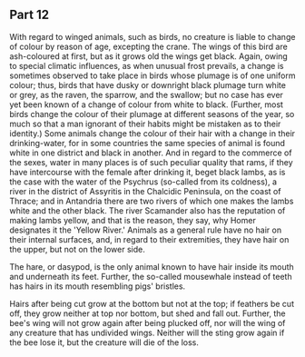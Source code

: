 ## Part 12

With regard to winged animals, such as birds, no creature is liable to change of colour by reason of age, excepting the crane.
The wings of this bird are ash-coloured at first, but as it grows old the wings get black.
Again, owing to special climatic influences, as when unusual frost prevails, a change is sometimes observed to take place in birds whose plumage is of one uniform colour; thus, birds that have dusky or downright black plumage turn white or grey, as the raven, the sparrow, and the swallow; but no case has ever yet been known of a change of colour from white to black.
(Further, most birds change the colour of their plumage at different seasons of the year, so much so that a man ignorant of their habits might be mistaken as to their identity.)
Some animals change the colour of their hair with a change in their drinking-water, for in some countries the same species of animal is found white in one district and black in another.
And in regard to the commerce of the sexes, water in many places is of such peculiar quality that rams, if they have intercourse with the female after drinking it, beget black lambs, as is the case with the water of the Psychrus (so-called from its coldness), a river in the district of Assyritis in the Chalcidic Peninsula, on the coast of Thrace; and in Antandria there are two rivers of which one makes the lambs white and the other black.
The river Scamander also has the reputation of making lambs yellow, and that is the reason, they say, why Homer designates it the 'Yellow River.'
Animals as a general rule have no hair on their internal surfaces, and, in regard to their extremities, they have hair on the upper, but not on the lower side.

The hare, or dasypod, is the only animal known to have hair inside its mouth and underneath its feet.
Further, the so-called mousewhale instead of teeth has hairs in its mouth resembling pigs' bristles.

Hairs after being cut grow at the bottom but not at the top; if feathers be cut off, they grow neither at top nor bottom, but shed and fall out.
Further, the bee's wing will not grow again after being plucked off, nor will the wing of any creature that has undivided wings.
Neither will the sting grow again if the bee lose it, but the creature will die of the loss.

